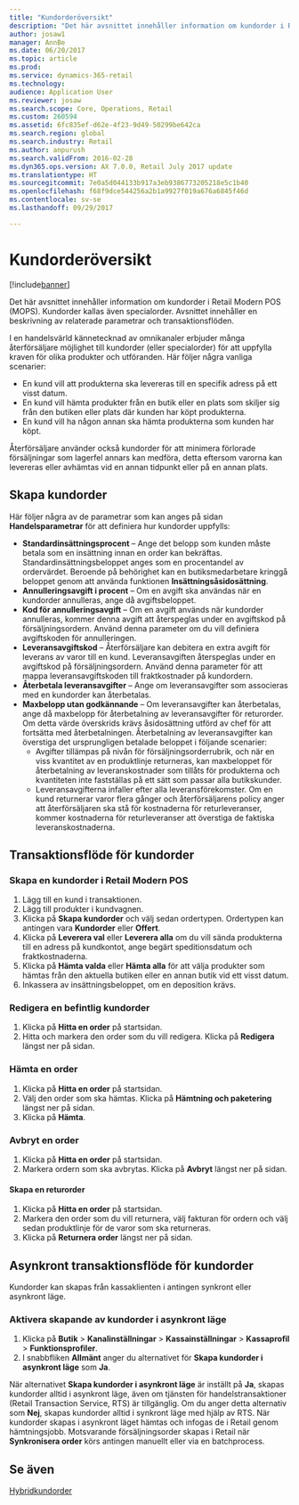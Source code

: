 ```yaml
---
title: "Kundorderöversikt"
description: "Det här avsnittet innehåller information om kundorder i Retail Modern POS (MOPS). Kundorder kallas även specialorder. Avsnittet innehåller en beskrivning av relaterade parametrar och transaktionsflöden."
author: josaw1
manager: AnnBe
ms.date: 06/20/2017
ms.topic: article
ms.prod: 
ms.service: dynamics-365-retail
ms.technology: 
audience: Application User
ms.reviewer: josaw
ms.search.scope: Core, Operations, Retail
ms.custom: 260594
ms.assetid: 6fc835ef-d62e-4f23-9d49-50299be642ca
ms.search.region: global
ms.search.industry: Retail
ms.author: anpurush
ms.search.validFrom: 2016-02-28
ms.dyn365.ops.version: AX 7.0.0, Retail July 2017 update
ms.translationtype: HT
ms.sourcegitcommit: 7e0a5d044133b917a3eb9386773205218e5c1b40
ms.openlocfilehash: f68f9dce544256a2b1a9927f019a676a6845f46d
ms.contentlocale: sv-se
ms.lasthandoff: 09/29/2017

---
```


# <a name="customer-orders-overview"></a>Kundorderöversikt

[!include[banner](includes/banner.md)]


Det här avsnittet innehåller information om kundorder i Retail Modern POS (MOPS). Kundorder kallas även specialorder. Avsnittet innehåller en beskrivning av relaterade parametrar och transaktionsflöden.

I en handelsvärld kännetecknad av omnikanaler erbjuder många återförsäljare möjlighet till kundorder (eller specialorder) för att uppfylla kraven för olika produkter och utföranden. Här följer några vanliga scenarier:

-   En kund vill att produkterna ska levereras till en specifik adress på ett visst datum.
-   En kund vill hämta produkter från en butik eller en plats som skiljer sig från den butiken eller plats där kunden har köpt produkterna.
-   En kund vill ha någon annan ska hämta produkterna som kunden har köpt.

Återförsäljare använder också kundorder för att minimera förlorade försäljningar som lagerfel annars kan medföra, detta eftersom varorna kan levereras eller avhämtas vid en annan tidpunkt eller på en annan plats.

## <a name="set-up-customer-orders"></a>Skapa kundorder
Här följer några av de parametrar som kan anges på sidan **Handelsparametrar** för att definiera hur kundorder uppfylls:

-   **Standardinsättningsprocent** – Ange det belopp som kunden måste betala som en insättning innan en order kan bekräftas. Standardinsättningsbeloppet anges som en procentandel av ordervärdet. Beroende på behörighet kan en butiksmedarbetare kringgå beloppet genom att använda funktionen **Insättningsåsidosättning**.
-   **Annulleringsavgift i procent** – Om en avgift ska användas när en kundorder annulleras, ange då avgiftsbeloppet.
-   **Kod för annulleringsavgift** – Om en avgift används när kundorder annulleras, kommer denna avgift att återspeglas under en avgiftskod på försäljningsordern. Använd denna parameter om du vill definiera avgiftskoden för annulleringen.
-   **Leveransavgiftskod** – Återförsäljare kan debitera en extra avgift för leverans av varor till en kund. Leveransavgiften återspeglas under en avgiftskod på försäljningsordern. Använd denna parameter för att mappa leveransavgiftskoden till fraktkostnader på kundordern.
-   **Återbetala leveransavgifter** – Ange om leveransavgifter som associeras med en kundorder kan återbetalas.
-   **Maxbelopp utan godkännande** – Om leveransavgifter kan återbetalas, ange då maxbelopp för återbetalning av leveransavgifter för returorder. Om detta värde överskrids krävs åsidosättning utförd av chef för att fortsätta med återbetalningen. Återbetalning av leveransavgifter kan överstiga det ursprungligen betalade beloppet i följande scenarier:
    -   Avgifter tillämpas på nivån för försäljningsorderrubrik, och när en viss kvantitet av en produktlinje returneras, kan maxbeloppet för återbetalning av leveranskostnader som tillåts för produkterna och kvantiteten inte fastställas på ett sätt som passar alla butikskunder.
    -   Leveransavgifterna infaller efter alla leveransförekomster. Om en kund returnerar varor flera gånger och återförsäljarens policy anger att återförsäljaren ska stå för kostnaderna för returleveranser, kommer kostnaderna för returleveranser att överstiga de faktiska leveranskostnaderna.

## <a name="transaction-flow-for-customer-orders"></a>Transaktionsflöde för kundorder
### <a name="create-a-customer-order-in-retail-modern-pos"></a>Skapa en kundorder i Retail Modern POS

1.  Lägg till en kund i transaktionen.
2.  Lägg till produkter i kundvagnen.
3.  Klicka på **Skapa kundorder** och välj sedan ordertypen. Ordertypen kan antingen vara **Kundorder** eller **Offert**.
4.  Klicka på **Leverera val** eller **Leverera alla** om du vill sända produkterna till en adress på kundkontot, ange begärt speditionsdatum och fraktkostnaderna.
5.  Klicka på **Hämta valda** eller **Hämta alla** för att välja produkter som hämtas från den aktuella butiken eller en annan butik vid ett visst datum.
6.  Inkassera av insättningsbeloppet, om en deposition krävs.

### <a name="edit-an-existing-customer-order"></a>Redigera en befintlig kundorder

1.  Klicka på **Hitta en order** på startsidan.
2.  Hitta och markera den order som du vill redigera. Klicka på **Redigera** längst ner på sidan.

### <a name="pick-up-an-order"></a>Hämta en order

1.  Klicka på **Hitta en order** på startsidan.
2.  Välj den order som ska hämtas. Klicka på **Hämtning och paketering** längst ner på sidan.
3.  Klicka på **Hämta**.

### <a name="cancel-an-order"></a>Avbryt en order

1.  Klicka på **Hitta en order** på startsidan.
2.  Markera ordern som ska avbrytas. Klicka på **Avbryt** längst ner på sidan.

#### <a name="create-a-return-order"></a>Skapa en returorder

1.  Klicka på **Hitta en order** på startsidan.
2.  Markera den order som du vill returnera, välj fakturan för ordern och välj sedan produktlinje för de varor som ska returneras.
3.  Klicka på **Returnera order** längst ner på sidan.

## <a name="asynchronous-transaction-flow-for-customer-orders"></a>Asynkront transaktionsflöde för kundorder
Kundorder kan skapas från kassaklienten i antingen synkront eller asynkront läge.

### <a name="enable-customer-orders-to-be-created-in-asynchronous-mode"></a>Aktivera skapande av kundorder i asynkront läge

1.  Klicka på **Butik** &gt; **Kanalinställningar** &gt; **Kassainställningar** &gt; **Kassaprofil** &gt; **Funktionsprofiler**.
2.  I snabbfliken **Allmänt** anger du alternativet för **Skapa kundorder i asynkront läge** som **Ja**.

När alternativet **Skapa kundorder i asynkront läge** är inställt på **Ja**, skapas kundorder alltid i asynkront läge, även om tjänsten för handelstransaktioner (Retail Transaction Service, RTS) är tillgänglig. Om du anger detta alternativ som **Nej**, skapas kundorder alltid i synkront läge med hjälp av RTS. När kundorder skapas i asynkront läget hämtas och infogas de i Retail genom hämtningsjobb. Motsvarande försäljningsorder skapas i Retail när **Synkronisera order** körs antingen manuellt eller via en batchprocess.

<a name="see-also"></a>Se även
--------

[Hybridkundorder](hybrid-customer-orders.md)




